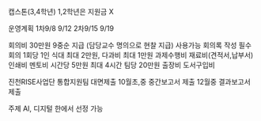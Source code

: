 
캡스톤(3,4학년) 1,2학년은 지원금 X

운영계획 
	1차9/8 9/12
	2차9/15 9/19

회의비
	30만원
	9중순 지급 (담당교수 명의으로 현찰 지급)
	사용가능
	회의록 작성 필수
	회의 1회당  1인 식대 최대 2만원, 다과비 최대 1만원
과제수행비
	재료비(견적서,납부서)
	인쇄비 
	멘토비 시간당 5만원 최대 4시간 팀당 20만원
	출장비 
	도서구입비

진천RISE사업단 통합지원팀 대면제출
10월초,중 중간보고서 제출
12월중 결과보고서 제출

주제
AI, 디지털 한에서 선정 가능







